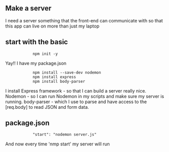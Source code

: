 ## Make a server 
I need a server something that the front-end can communicate with so that this app can live on more than just my laptop

## start with the basic
                npm init -y

Yay!! I have my package.json 

                npm install --save-dev nodemon
                npm install express
                npm install body-parser

I install 
	Express framework - so that I can build a server really nice.
	Nodemon - so I can run Nodemon in my scripts and make sure my server is running.
	body-parser - which I use to parse and have access to the [req.body] to read JSON and form data.

## package.json
                "start": "nodemon server.js"
And now every time 'nmp start' my server will run

